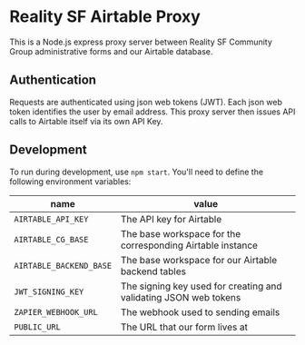 # Reality SF Airtable Proxy

This is a Node.js express proxy server between Reality SF Community Group administrative forms and our Airtable database.

## Authentication

Requests are authenticated using json web tokens (JWT). Each json web token identifies the user by email address. This proxy server then issues API calls to Airtable itself via its own API Key.

## Development

To run during development, use `npm start`. You'll need to define the following environment variables:

| name | value |
| --- | --- |
| `AIRTABLE_API_KEY` | The API key for Airtable |
| `AIRTABLE_CG_BASE` | The base workspace for the corresponding Airtable instance |
| `AIRTABLE_BACKEND_BASE` | The base workspace for our Airtable backend tables |
| `JWT_SIGNING_KEY` | The signing key used for creating and validating JSON web tokens |
| `ZAPIER_WEBHOOK_URL` | The webhook used to sending emails |
| `PUBLIC_URL` | The URL that our form lives at |